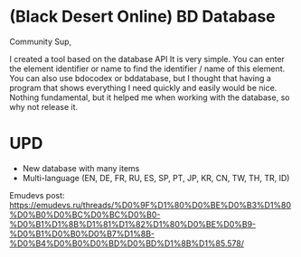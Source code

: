 # (Black Desert Online) BD Database

Community Sup,

I created a tool based on the database API
It is very simple. You can enter the element identifier or name to find the identifier / name of this element.
You can also use bdocodex or bddatabase, but I thought that having a program that shows everything I need quickly and easily would be nice.
Nothing fundamental, but it helped me when working with the database, so why not release it.

# UPD
- New database with many items
- Multi-language (EN, DE, FR, RU, ES, SP, PT, JP, KR, CN, TW, TH, TR, ID)

Emudevs post: https://emudevs.ru/threads/%D0%9F%D1%80%D0%BE%D0%B3%D1%80%D0%B0%D0%BC%D0%BC%D0%B0-%D0%B1%D1%8B%D1%81%D1%82%D1%80%D0%BE%D0%B9-%D0%B1%D0%B0%D0%B7%D1%8B-%D0%B4%D0%B0%D0%BD%D0%BD%D1%8B%D1%85.578/
